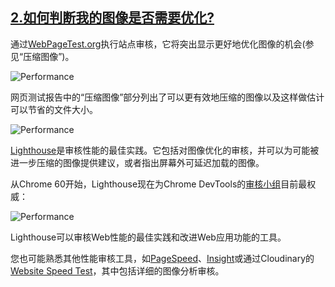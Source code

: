 ## [2.如何判断我的图像是否需要优化?](https://images.guide/#do-my-images-need-optimization)

通过[WebPageTest.org](https://www.webpagetest.org/)执行站点审核，它将突出显示更好地优化图像的机会(参见“压缩图像”)。

![Performance](https://images.guide/images/book-images/Modern-Image1-medium.jpg)

网页测试报告中的“压缩图像”部分列出了可以更有效地压缩的图像以及这样做估计可以节省的文件大小。

![Performance](https://images.guide/images/book-images/Modern-Image2-large.jpg)

[Lighthouse](https://developers.google.com/web/tools/lighthouse/)是审核性能的最佳实践。它包括对图像优化的审核，并可以为可能被进一步压缩的图像提供建议，或者指出屏幕外可延迟加载的图像。

从Chrome 60开始，Lighthouse现在为Chrome DevTools的[审核小组](https://developers.google.com/web/updates/2017/05/devtools-release-notes#lighthouse)目前最权威：

![Performance](https://images.guide/images/book-images/hbo-medium.jpg)

Lighthouse可以审核Web性能的最佳实践和改进Web应用功能的工具。

您也可能熟悉其他性能审核工具，如[PageSpeed](https://developers.google.com/speed/pagespeed/insights/)、[Insight](https://developers.google.com/speed/pagespeed/insights/)或通过Cloudinary的[Website Speed Test](https://webspeedtest.cloudinary.com/)，其中包括详细的图像分析审核。